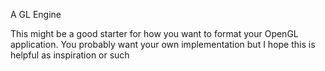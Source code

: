 A GL Engine

This might be a good starter for how you want to format your OpenGL application. You probably want your own implementation but I hope this is helpful as inspiration or such
